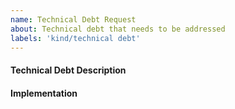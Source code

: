 ```yaml
---
name: Technical Debt Request
about: Technical debt that needs to be addressed
labels: 'kind/technical debt'
---
```


#### **Technical Debt Description**

#### **Implementation**